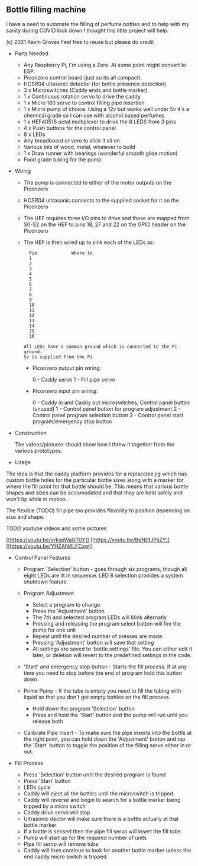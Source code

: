 Bottle filling machine
----------------------

I have a need to automate the filling of perfume bottles and to help with 
my sanity during COVID lock down I thought this little project will help.


(c) 2021 Kevin Groves
Feel free to reuse but please do credit

* Parts Needed

    * Any Raspberry Pi, I'm using a Zero. At some point might convert to ESP.
    * Piconzero control board (just so its all compact).
    * HCSR04 ultasonic detector (for bottle presence detection) 
    * 3 x Microswitches (Caddy ends and bottle marker)
    * 1 x Continuous rotation servo to drive the caddy
    * 1 x Micro 180 servo to control filling pipe insertion 
    * 1 x Micro pump of choice. Using a 12v but works well under 5v
      it's a chemical grade so I can use with alcohol based perfumes
    * 1 x HEF4051B octal multiplexer to drive the 8 LEDS from 3 pins
    * 4 x Push buttons for the control panel
    * 8 x LEDs 
    * Any breadboard or vero to stick it all on
    * Various bits of wood, metal, whatever to build
    * 1 x Draw runner with bearings (wonderful smooth glide motion)
    * Food grade tubing for the pump

* Wiring

  * The pump is connected to either of the motor outputs on the Piconzero
  * HCSR04 ultrasonic connects to the supplied socket for it on the Piconzero
  * The HEF requires three I/O pins to drive and these are mapped from S0-S2
    on the HEF to pins 18, 27 and 22 on the GPIO header on the Piconzero
  * The HEF is then wired up to sink each of the LEDs as:

          Pin             Where to
          1
          2
          3
          4
          5
          6
          7
          8
          9
          10
          11
          12
          13
          14
          15
          16

        All LEDs have a common ground which is connected to the Pi ground.
        5v is supplied from the Pi

    * Piconzero output pin wiring:

        0 - Caddy servo
        1 - Fill pipe servo

    * Piconzero input pin wiring:

        0 - Caddy in and Caddy out microswitches, Control panel button (unused)
        1 - Control panel button for program adjustment
        2 - Control panel program selection button
        3 - Control panel start program/emergency stop button

* Construction

  The videos/pictures should show how I threw it together from the various prototypes.

* Usage

The idea is that the caddy platform provides for a replaceble jig which has custom bottle holes for
the particular bottle sizes along with a marker for where the fill point for that bottle should be.
This means that various bottle shapes and sizes can be accomodated and that they are held safely and
won't tip while in motion.

The flexible (TODO) fill pipe too provides flexiblity to position depending on size and shape.

TODO youtube videos and some pictures

[[https://youtu.be/vrkxeWaGT0Y]]
[[https://youtu.be/BeN0tJPjiZY]]
[[https://youtu.be/YHZAN4LFCxw]]

* Control Panel Features

   * Program 'Selection' button - goes through six programs, though all eight LEDs are lit in 
     sequence. LED 8 selection provides a system shutdown feature.

   * Program Adjustment
        * Select a program to change
        * Press the 'Adjustment' button
        * The 7th and selected program LEDs will blink alternatly
        * Pressing and releasing the program select button will fire the pump for one unit
        * Repeat until the desired number of presses are made
        * Pressing 'Adjustment' button will save that setting
        * All settings are saved to 'bottle.settings' file. You can either edit it later, or 
          deletion will revert to the predefined settings in the code.


   * 'Start' and emergency stop button - Starts the fill process. If at any time you need to
     stop before the end of program hold this button down.

   * Prime Pump - If the tube is empty you need to fill the tubing with liquid so that you don't 
     get empty bottles on the fill process. 
        * Hold down the program 'Selection' button
        * Press and hold the 'Start' button and the pump will run until you release both

   * Calibrate Pipe Insert - To make sure the pipe inserts into the bottle at the right point, you 
     can hold down the 'Adjustment' button and tap the 'Start' button to toggle the position of the
     filling servo either in or out.
     


* Fill Process

   * Press 'Selection' button until the desired program is found
   * Press 'Start' button
   * LEDs cycle
   * Caddy will eject all the bottles until the microswitch is tripped.
   * Caddy will reverse and begin to search for a bottle marker being tripped by a micro switch
   * Caddy drive servo will stop
   * Ultrasonic dector will make sure there is a bottle actually at that bottle marker
   * If a bottle is sensed then the pipe fill servo will insert the fill tube
   * Pump will start up for the required number of units
   * Pipe fill servo will remove tube
   * Caddy will then continue to look for another bottle marker unless the end caddy micro switch is
     tripped.

